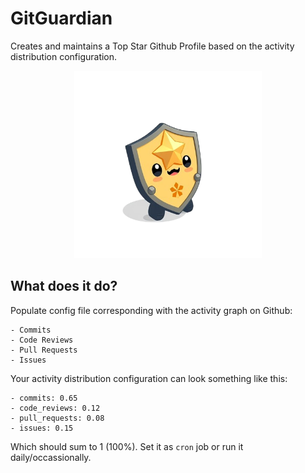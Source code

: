 # GitGuardian

Creates and maintains a Top Star Github Profile based on the activity distribution configuration.

<p align="center">
    <img src="https://github.com/spamserv/gitguardian/blob/main/logo.png?raw=true" alt="drawing" width="300"/>
</p>

## What does it do?

Populate config file corresponding with the activity graph on Github:

    - Commits
    - Code Reviews
    - Pull Requests
    - Issues

Your activity distribution configuration can look something like this:

    - commits: 0.65
    - code_reviews: 0.12
    - pull_requests: 0.08
    - issues: 0.15

Which should sum to 1 (100%). Set it as `cron` job or run it daily/occassionally.